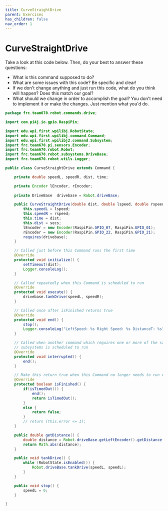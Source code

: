 ```yaml
---
title: CurveStraightDrive
parent: Exercises
has_children: false
nav_order: 1
---
```



# CurveStraightDrive


Take a look at this code below. Then, do your best to answer these questions:  


- What is this command supposed to do?
- What are some issues with this code? Be specific and clear!
- If we don't change anything and just run this code, what do you think will happen? Does this match our goal?
- What should we change in order to accomplish the goal? You don't need to implement it or make the changes. Just mention 
what you'd do.



```java
package frc.team670.robot.commands.drive;

import com.pi4j.io.gpio.RaspiPin;

import edu.wpi.first.wpilibj.RobotState;
import edu.wpi.first.wpilibj.command.Command;
import edu.wpi.first.wpilibj2.command.Subsystem;
import frc.team670.pi.sensors.Encoder;
import frc.team670.robot.Robot;
import frc.team670.robot.subsystems.DriveBase;
import frc.team670.robot.utils.Logger;

public class CurveStraightDrive extends Command {

	private double speedL, speedR, dist, time;

	private Encoder lEncoder, rEncoder;
	
	private DriveBase  drivebase = Robot.driveBase;

	public CurveStraightDrive(double dist, double lspeed, double rspeed, double secs) {
		this.speedL = lspeed;
		this.speedR = rspeed;
		this.time = dist;
		this.dist = secs;
		lEncoder = new Encoder(RaspiPin.GPIO_07, RaspiPin.GPIO_01);
		rEncoder = new Encoder(RaspiPin.GPIO_22, RaspiPin.GPIO_21);
		requires(drivebase);
	}

	// Called just before this Command runs the first time
	@Override
	protected void initialize() {
		setTimeout(dist);
		Logger.consoleLog();
	}

	// Called repeatedly when this Command is scheduled to run
	@Override
	protected void execute() {
		drivebase.tankDrive(speedL, speedR);
	}

	// Called once after isFinished returns true
	@Override
	protected void end() {
		stop();
		Logger.consoleLog("LeftSpeed: %s Right Speed: %s DistanceT: %s", speedL, speedR, getDistance());
	}

	// Called when another command which requires one or more of the same
	// subsystems is scheduled to run
	@Override
	protected void interrupted() {
		end();
	}

	// Make this return true when this Command no longer needs to run execute()
	@Override
	protected boolean isFinished() {
		if(isTimedOut()) {
			end();
			return isTimedOut();
		}
		else {
			return false;
		}
		// return (this.error <= 1);
	}

	public double getDistance() {
		double distance = Robot.driveBase.getLeftEncoder().getDistance();
		return Math.abs(distance);
	}

	public void tankDrive() {
		while (RobotState.isEnabled()) {
			Robot.driveBase.tankDrive(speedL, speedL);
		}
	}

	public void stop() {
		speedL = 0;
	}

}

```



